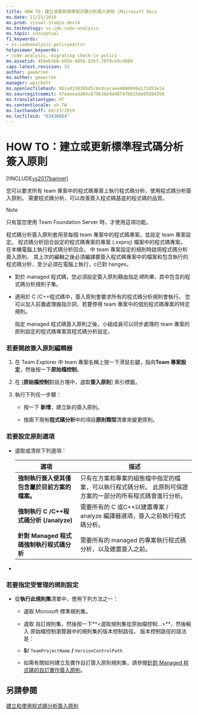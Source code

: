```yaml
---
title: HOW TO：建立或更新標準程式碼分析簽入原則 |Microsoft Docs
ms.date: 11/15/2016
ms.prod: visual-studio-dev14
ms.technology: vs-ide-code-analysis
ms.topic: conceptual
f1_keywords:
- vs.codeanalysis.policyeditor
helpviewer_keywords:
- code analysis, migrating check-in policy
ms.assetid: 458eb3b8-bb5e-4056-82b7-7079ce9c4089
caps.latest.revision: 31
author: gewarren
ms.author: gewarren
manager: wpickett
ms.openlocfilehash: 9b1ad310385d5c8c8cecaee408d049a172d53e1e
ms.sourcegitcommit: 47eeeeadd84c879636e9d48747b615de69384356
ms.translationtype: HT
ms.contentlocale: zh-TW
ms.lasthandoff: 04/23/2019
ms.locfileid: "63436854"
---
```

# <a name="how-to-create-or-update-standard-code-analysis-check-in-policies"></a>HOW TO：建立或更新標準程式碼分析簽入原則
[!INCLUDE[vs2017banner](../includes/vs2017banner.md)]

您可以要求所有 team 專案中的程式碼專案上執行程式碼分析，使用程式碼分析簽入原則。 需要程式碼分析，可以改善簽入程式碼基底的程式碼的品質。  
  
> [!NOTE]
> 只有當您使用 Team Foundation Server 時，才使用這項功能。  
  
 程式碼分析簽入原則套用至每個 team 專案中的程式碼專案，並設定 team 專案設定。 程式碼分析回合設定的程式碼專案的專案 (.xxproj) 檔案中的程式碼專案。 在本機電腦上執行程式碼分析回合。 中 team 專案設定的規則時啟用程式碼分析簽入原則、 其上次的編輯之後必須編譯要簽入程式碼專案中的檔案和包含執行的程式碼分析，至少必須在電腦上執行，c已對 hanges。  
  
- 對於 managed 程式碼，您必須設定簽入原則藉由指定*規則集*，其中包含的程式碼分析規則子集。  
  
- 適用於 C /C++程式碼中，簽入原則會要求所有的程式碼分析規則會執行。 您可以加入前置處理器指示詞，若要停用 team 專案中的個別程式碼專案的特定規則。  
  
  指定 managed 程式碼簽入原則之後，小組成員可以同步處理的 team 專案的原則設定的程式碼專案其程式碼分析設定。  
  
### <a name="to-open-the-check-in-policy-editor"></a>若要開啟簽入原則編輯器  
  
1. 在 Team Explorer 中 team 專案名稱上按一下滑鼠右鍵，指向**Team 專案設定**，然後按一下**原始檔控制**。  
  
2. 在 [**原始檔控制**對話方塊中，選取**簽入原則**] 索引標籤。  
  
3. 執行下列任一步驟：  
  
    - 按一下 **新增**，建立新的簽入原則。  
  
    - 按兩下現有**程式碼分析**中的項目**原則類型**清單來變更原則。  
  
### <a name="to-set-policy-options"></a>若要設定原則選項  
  
- 選取或清除下列選項：  
  
    |選項|描述|  
    |------------|-----------------|  
    |**強制執行簽入使其僅包含屬於目前方案的檔案。**|只有在方案和專案的組態檔中指定的檔案，可以執行程式碼分析。 此原則可保證方案的一部分的所有程式碼會進行分析。|  
    |**強制執行 C /C++程式碼分析 (/analyze)**|需要所有的 C 或C++以建置專案 / analyze 編譯器選項，簽入之前執行程式碼分析。|  
    |**針對 Managed 程式碼強制執行程式碼分析**|需要所有的 managed 的專案執行程式碼分析，以及建置簽入之前。|  
  
- 
  
### <a name="to-specify-a-managed-rule-set"></a>若要指定受管理的規則設定  
  
- 從**執行此規則集**清單中，使用下列方法之一：  
  
    - 選取 Microsoft 標準規則集。  
  
    - 選取 自訂規則集，然後按一下**\<選取規則集從原始檔控制...>**，然後輸入 原始檔控制瀏覽器中的規則集的版本控制路徑。 版本控制路徑的語法是：  
  
    - **$/** `TeamProjectName` **/** `VersionControlPath`  
  
    - 如需有關如何建立及實作自訂簽入原則規則集，請參閱[針對 Managed 程式碼的自訂實作簽入原則](../code-quality/implementing-custom-code-analysis-check-in-policies-for-managed-code.md)。  
  
## <a name="see-also"></a>另請參閱  
 [建立和使用程式碼分析簽入原則](../code-quality/creating-and-using-code-analysis-check-in-policies.md)

